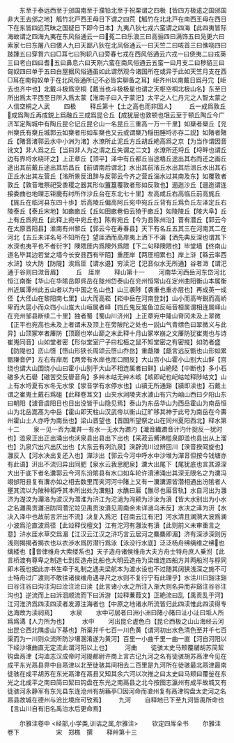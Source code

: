 <!-- { "loadSidebar": true } -->
　　东至于泰远西至于邠国南至于濮铅北至于祝栗谓之四极【皆四方极逺之国邠国非大王去邠之地】觚竹北戸西王母日下谓之四荒【觚竹在北北戸在南西王母在西日下在东皆四远荒昧之国疑日下即今日本】九夷八狄七戎六蛮谓之四海【此四夷皆际海故谓之四海九夷在东风俗通云一曰菟二曰乐浪三曰高骊四曰满饰五曰凫更六曰索家七曰东屠八曰倭人九曰天鄙八狄在北风俗通云一曰天竺二曰咳首三曰僬哓四曰跛踵五曰穿胷六曰□耳七曰狗轵八曰旁春七戎在西风俗通云六戎一曰侥夷二曰戎英三曰老白四曰耆五曰鼻息六曰天刚六蛮在南风俗通云五蛮一曰月支二曰秽貊三曰匈奴四曰单于五曰白屋据风俗通虽如此谓然观今诸国所在或异于此如天竺月支在西□耳在南匈奴单于在北风俗通所记不必皆实聊备之耳】岠齐州以南戴日爲丹宂【岠去也齐中也】北戴斗极爲空桐【戴当也斗极极星也谓之天枢空桐北极山名】东至日所出爲太平西至日所入爲太蒙【淮南子曰入于蒙汜】太平之人仁丹宂之人智太蒙之人信空桐之人武
　　四极
　　释丘第十【土之高也而非因人】
　　丘一成爲敦丘成爲陶丘再成鋭上爲融丘三成爲昆仑丘【成犹层也敦顿也氓云至于顿丘陶丘今广济军定陶城中有陶丘昆仑记丘昆仑山一名昆丘三重高一万一千里】如椉者椉丘【兖州椉氏有椉丘城郭云如椉者形如车椉也又云或谓椉乃稲田塍埒亦存二説】如陼者陼丘【陼音渚郭云水中小洲为渚】水潦所止泥丘方丘胡丘絶高爲之京【为当作谓因音讹文】非人爲之丘【当曰非人为之谓之丘失谓之二文】水潦所还埒丘【埒畔也谓丘边有界埒水绕环之】上正章丘【顶平】泽中有丘都丘当途梧丘途出其右而还之画丘途出其前戴丘途出其后昌丘【前谓南后谓北】水出其前渻丘水出其后沮丘水出其右正丘水出其左营丘【渻所景反沮辞与反郭云今齐之营丘淄水过其南及东】如覆敦者敦丘【敦音堆祭祀受黍稷之器其形似簠簋覆敦者形如反敦也】逦迤沙丘【逦迤谓连接委曲也地理志钜鹿有纣所作沙丘台在东北七十里】左高咸丘右高临丘前高旄丘【旄丘在临河县东四十歩】后高陵丘偏高阿丘宛中宛丘丘背有丘爲负丘左泽定丘右陵泰丘【泰丘宋地】如畞畞丘【丘如田畞巷伯云猗于畞丘】如陵陵丘【陵大阜】丘上有丘爲宛丘【此释上宛中宛丘也】陈有宛丘【今为县陈州治】晋有潜丘【郭云今在太原晋阳县】淮南有州黎丘【郭云今在寿春县】天下有名丘五其三在河南其二在河北【五丘未详名号不知所在】望厓洒而高岸夷上洒下不漘【洒先典反深也谓其下水深也夷平也不者衍字】隩隈厓内爲隩外爲隈【下二句释隩隈也】毕堂墙【终南山道名毕其边若堂之墙今长安县西有毕陌】重厓岸【两厓相累也】岸上浒【緜云率西水浒】坟大防【防隄】涘爲厓【谓水邉】穷渎汜【汜音似水无所通】谷者溦【谓汜通于谷则曰溦音眉】
　　丘　厓岸
　　释山第十一
　　河南华河西岳河东岱河北恒江南衡【华山在华隂岳即呉岳在陇州岱泰山在兖州恒常山在定州曲阳衡山本属衡州近属潭州此五山者以为中国之名山也】山三袭陟【袭重也重亦层也】再成英一成伾【大伾山在黎阳南七里】山大而高崧【崧中岳在河南登封】山小而高岑鋭而高峤卑而大扈小而众岿小山岌大山峘属者峄【岿丘鬼反岌鱼泣反峘音桓属谓相连属峄山在兖州邹县断续二十里】独者蜀【蜀山川济州】上正章宛中隆山脊冈未及上翠微【正平也宛高也未及上者谓未及顶上在旁陂陀之处也一説山气青缥色曰翠微义与此异】山顶冢崒者厜防【顶巅也崒山巅之末此释十月山冢崒崩之文厜防犹崔嵬也与诗崔嵬同音】山如堂者密【形似堂室尸子曰松栢之鼠不知堂密之有密摐】如防者盛【防隄也】峦山嶞【嶞山形狭长周颂云嶞山乔岳】重甗隒【甗言远反甑也山形如累甑隒音俨】左右有岸厒【两旁有水岸也厒口閤反】大山宫小山霍小山别大山鲜【宫绕也谓大山围绕小山曰霍小山别于大山不相连属者曰鲜】山絶陉【中断也】多小石磝多大石礐【磝苦交反礐音角】多艸木岵无艸木峐【峐即屺也屺岵竝释陟岵文】山上有水埒夏有水冬无水泶【泶音学有水停水也】山豄无所通谿【豄即渎也】石戴土谓之崔嵬土戴石爲砠【此释卷耳文】山夹水涧陵夹水澞山有穴为岫山西曰夕阳山东曰朝阳【澞音虞阳日也日出没皆于山隐见焉】泰山为东岳华山为西岳霍山为南岳恒山为北岳嵩髙为中岳【霍山即天柱山汉武帝以衡山辽旷移其神于此号为南岳在今夀州霍山土人亦呼为南岳也】梁山晋望也【晋国所望祭之山在同州夏阳西北】释水第十二
　　泉一见一否为瀐井一有水一无水为瀱汋【瀐音纎瀱音计汋什捉反一犹时也】滥泉正出正出涌出也沃泉县出县出下出也【采菽云觱沸槛泉即滥也县出从上溜也】氿泉穴出穴出仄出也【大东云有冽氿泉】湀辟流川过辨回川【湀音揆囘旋也】灉反入【河水决出复还入也】潬沙出【郭云今河中呼水中沙堆为潬音但按今钱塘亦有此语】汧出不流归异出同肥【泉水云我思肥泉】瀵大出尾下【尾犹底也言其源深大出于底下者名瀵郭云今河东汾隂县有水口如车轮许濆沸涌出其深无限名之为瀵冯翊邰阳县复有瀵亦如之相去数里而夹河河中陼上又有一瀵瀵源皆濳相通出汾隂者人壅其流以为陂种稻呼其本所出处为瀵魁】水醮曰厬【醮尽也厬音轨】水自河出为灉济为濋汶为灛洛为波汉为濳淮为浒江为沱濄为洵颍为沙汝为濆【皆大水别出为小水之名灉禹贡灉沮防同濳沱竝见禹贡汝濆见周南余未详濄乌禾反】水决之泽为汧【水决入泽中也故前言汧出不流】决复入爲汜【召南云江有汜】河水清且澜漪大波爲澜小波爲沦直波爲径【此竝释伐檀文】江有沱河有灉汝有濆【此则前义未审重言之意】浒水厓水草交爲湄【江汉云江汉之浒巧言云居河之麋麋即湄】济有深渉深则厉浅则揭揭者揭衣也以衣渉水爲厉潜行爲泳【泳没行水底】泛泛杨舟绋缡维之绋也缡緌也【音律维舟大索缕系也】天子造舟诸侯维舟大夫方舟士特舟庶人乗泭【此言桥渡有尊卑之制造七到反造舟比船也大明云造舟为梁维连四船方并两船泭与桴同即木筏也据此亦书生牵于礼制之遇夫梁航本为渡水设也不过随其阔狭浅深之施不可士特舟过广渡则不敢往诸侯维舟遇寻尺之水则不复行宁有此理乎】水注川曰谿注谿曰谷注谷曰沟注沟曰浍注浍曰渎【此言诸小水之所注入渐大则名异而非谿注谷谷注沟也】逆流而上曰泝洄顺流而下曰泝游【竝释蒹葭文】正絶流曰乱【禹贡乱于河】江河淮济爲四渎四渎者发源注海者也【中原之地诸水所流皆归此四渎惟此四渎得专达海故为渎祠焉】
　　水泉
　　水中可居者曰洲小洲曰陼小陼曰沚小沚曰坻人所爲爲潏【人力所为也】
　　水中
　　河出昆仑虗色白【昆仑西极之山山海经云河出昆仑西北隅虚山下基也】所渠并千七百一川色黄【谓河初出水色清色至并千七百渠而为一川则众流所防沙壤溷淆遂为黄河】百里一小曲千里一曲一直【河自河阳以下经沙壤曲直无定流此谓河阳以上也】
　　河曲
　　徒骇太史马颊覆鬴胡苏简絜钩盘鬲津【沟洫志汉成帝时河隄都尉许商上言古记九河之名有徒骇胡苏鬲津今见在成平东光鬲县界中自鬲津以北至徒骇其间相去二百里是九河所在徒骇最北鬲津最南徒骇在成平胡苏在东光鬲津在鬲县又知其余六河以次推之曰太史曰马颊曰覆釡在东光之北成平之南曰简曰絜曰钩盘在东光之南鬲县之北今按图志瀛州有成平故城又有徒骇河永静军有东光县东连沧州有胡蘓亭□因河命而凔州复有鬲津钩盘太史河之名鬲县故城在德州与沧比境庶可攷焉】
　　九河
　　自释地已下至九河皆禹所命也【言山川自有旧名禹治水后更命焉】

　　尔雅注卷中
<经部,小学类,训诂之属,尔雅注>
　　钦定四厍全书
　　尔雅注卷下　　　　　　宋　郑樵　撰
　　释艸第十三

